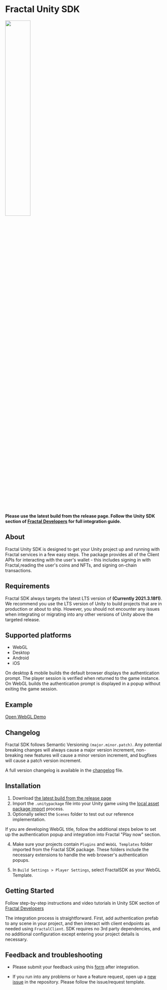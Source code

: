 # Fractal Unity SDK

<img src="https://i.ibb.co/qN9SZ3p/fractal-unity.png"  width="40%"></img>

**Please use the latest build from the release page. Follow the Unity SDK section of [Fractal Developers](https://developers.fractal.is/unity-sdk/introduction) for full integration guide.**

## About

Fractal Unity SDK is designed to get your Unity project up and running with Fractal services in a few easy steps. The package provides all of the Client APIs for interacting with the user's wallet - this includes signing in with Fractal,reading the user's coins and NFTs, and signing on-chain transactions.

## Requirements

Fractal SDK always targets the latest LTS version of **(Currently 2021.3.18f1)**. We recommend you use the LTS version of Unity to build projects that are in production or about to ship. However, you should not encounter any issues when integrating or migrating into any other versions of Unity above the targeted release.

## Supported platforms
- WebGL
- Desktop
- Android 
- iOS

On desktop & mobile builds the default browser displays the authentication prompt. The player session is verified when returned to the game instance.
On WebGL builds the authentication prompt is displayed in a popup without exiting the game session.

## Example

[Open WebGL Demo](https://react-sdk-demo.fractalstaging.com/)

## Changelog

Fractal SDK follows Semantic Versioning `(major.minor.patch)`. Any potential breaking changes will always cause a major version increment, non-breaking new features will cause a minor version increment, and bugfixes will cause a patch version increment.

A full version changelog is available in the [changelog](/CHANGELOG.md) file.


## Installation

1. Download [the latest build from the release page](https://github.com/fractalwagmi/unity-sdk/releases)
2. Import the `.unitypackage` file into your Unity game using the [local asset package import](https://docs.unity3d.com/Manual/AssetPackagesImport.html) process.
3. Optionally select the `Scenes` folder to test out our reference implementation.

If you are developing WebGL title, follow the additional steps below to set up the authentication popup and integration into Fractal "Play now" section.

4. Make sure your projects contain `Plugins` and `WebGL Templates` folder imported from the Fractal SDK package. These
folders include the necessary extensions to handle the web browser's authentication popups.

5. In `Build Settings > Player Settings`, select FractalSDK as your WebGL Template.

## Getting Started

Follow step-by-step instructions and video tutorials in Unity SDK section of [Fractal Developers](https://developers.fractal.is/unity-sdk/introduction)

The integration process is straightforward. First, add authentication prefab to any scene in your project, and then interact with client endpoints as needed using `FractalClient`. SDK requires no 3rd party dependencies, and no additional configuration except entering your project details is necessary.

## Feedback and troubleshooting

- Please submit your feedback using this [form](https://forms.gle/YwhYubuxGGTrYGeaA) after integration.

- If you run into any problems or have a feature request, open up a [new issue](https://github.com/fractalwagmi/unity-sdk/issues/new) in the repository. Please follow the issue/request template.
  
